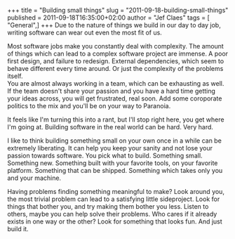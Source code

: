 +++
title = "Building small things"
slug = "2011-09-18-building-small-things"
published = 2011-09-18T16:35:00+02:00
author = "Jef Claes"
tags = [ "General",]
+++
Due to the nature of things we build in our day to day job, writing
software can wear out even the most fit of us.  
  
Most software jobs make you constantly deal with complexity. The amount
of things which can lead to a complex software project are immense. A
poor first design, and failure to redesign. External dependencies, which
seem to behave different every time around. Or just the complexity of
the problems itself.  
You are almost always working in a team, which can be exhausting as
well. If the team doesn't share your passion and you have a hard time
getting your ideas across, you will get frustrated, real soon. Add some
coroporate politics to the mix and you'll be on your way to Paranoia.  
  
It feels like I'm turning this into a rant, but I'll stop right here,
you get where I'm going at. Building software in the real world can be
hard. Very hard.  
  
I like to think building something small on your own once in a while can
be extremely liberating. It can help you keep your sanity and not lose
your passion towards software. You pick what to build. Something small.
Something new. Something built with your favorite tools, on your
favorite platform. Something that can be shipped. Something which takes
only you and your machine.  
  
Having problems finding something meaningful to make? Look around you,
the most trivial problem can lead to a satisfying little sideproject.
Look for things that bother you, and try making them bother you less.
Listen to others, maybe you can help solve their problems. Who cares if
it already exists in one way or the other? Look for something that looks
fun. And just build it.
